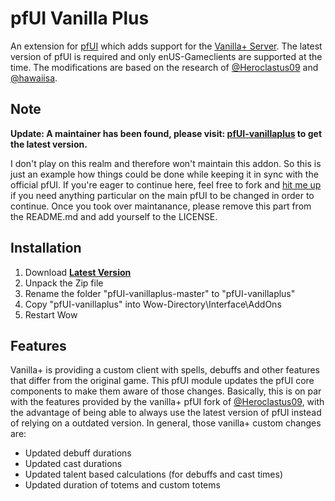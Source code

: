 # pfUI Vanilla Plus

An extension for [pfUI](https://github.com/shagu/pfUI) which adds support for the [Vanilla+ Server](https://vanillaplus.org/).
The latest version of pfUI is required and only enUS-Gameclients are supported at the time.
The modifications are based on the research of [@Heroclastus09](https://github.com/Heroclastus09/) and [@hawaiisa](https://github.com/hawaiisa/).

## Note
**Update: A maintainer has been found, please visit: [pfUI-vanillaplus](https://github.com/Heroclastus09/pfUI-vanillaplus) to get the latest version.**

I don't play on this realm and therefore won't maintain this addon. So this is just an example how things could be done
while keeping it in sync with the official pfUI. If you're eager to continue here, feel free to fork and [hit me up](https://github.com/shagu/)
if you need anything particular on the main pfUI to be changed in order to continue.
Once you took over maintanance, please remove this part from the README.md and add yourself to the LICENSE.

## Installation

1. Download **[Latest Version](https://github.com/shagu/pfUI-vanillaplus/archive/master.zip)**
2. Unpack the Zip file
3. Rename the folder "pfUI-vanillaplus-master" to "pfUI-vanillaplus"
4. Copy "pfUI-vanillaplus" into Wow-Directory\Interface\AddOns
5. Restart Wow

## Features

Vanilla+ is providing a custom client with spells, debuffs and other features that differ from the original game.
This pfUI module updates the pfUI core components to make them aware of those changes. Basically, this is on par
with the features provided by the vanilla+ pfUI fork of [@Heroclastus09](https://github.com/Heroclastus09/pfUI),
with the advantage of being able to always use the latest version of pfUI instead of relying on a outdated version.
In general, those vanilla+ custom changes are:

- Updated debuff durations
- Updated cast durations
- Updated talent based calculations (for debuffs and cast times)
- Updated duration of totems and custom totems
